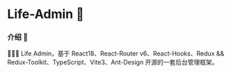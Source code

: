 # Life-Admin 🚀

### 介绍 📖

🚀🚀🚀 Life Admin，基于 React18、React-Router v6、React-Hooks、Redux && Redux-Toolkit、TypeScript、Vite3、Ant-Design 开源的一套后台管理框架。